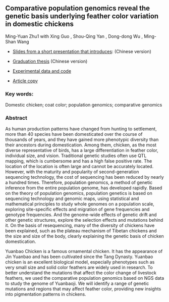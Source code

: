 ## Comparative population genomics reveal the genetic basis underlying feather color variation in domestic chickens

Ming-Yuan Zhu1 with  Xing Guo , Shou-Qing Yan , Dong-dong Wu , Ming-Shan Wang

- [Slides from a short presentation that introduces](https://github.com/Mingyuan-Zhu/Domestic_chicken-Comparative-population-genomics/blob/master/PPT/%E7%AD%94%E8%BE%A9PPT%E4%BF%AE%E6%94%B9%E5%90%8E.pdf): (Chinese version)

- [Graduation thesis](https://github.com/Mingyuan-Zhu/Domestic_chicken-Comparative-population-genomics/blob/master/Paper_template/85150226_%E6%9C%B1%E6%98%8E%E8%BF%9C_%E5%8A%A8%E7%89%A9%E7%A7%91%E5%AD%A6_%E6%AF%94%E8%BE%83%E5%9F%BA%E5%9B%A0%E7%BB%84%E5%AD%A6%E6%8F%AD%E7%A4%BA%E5%AE%B6%E9%B8%A1%E9%BB%91%E7%99%BD%E7%BE%BD%E8%89%B2%E5%8F%98%E5%BC%82%E7%9A%84%E9%81%97%E4%BC%A0%E5%AD%A6%E5%9F%BA%E7%A1%80.pdf)  (Chinese version)
- [Experimental data and code](https://github.com/Mingyuan-Zhu/Domestic_chicken-Comparative-population-genomics/tree/master/code)
- [Article copy](https://github.com/Mingyuan-Zhu/Domestic_chicken-Comparative-population-genomics/blob/master/Paper_template/zmy-wms.doc.9%E4%BF%AE%E6%94%B9%E7%89%88.pdf)

### Key words: 

Domestic chicken; coat color; population genomics; comparative  genomics 

### Abstract

As human production patterns have changed from hunting to settlement, more than 40 species have been domesticated over the course of thousands of years, and they have gained more phenotypic diversity than their ancestors during domestication. Among them, chicken, as the most diverse representative of birds, has a large differentiation in feather color, individual size, and vision. Traditional genetic studies often use QTL mapping, which is cumbersome and has a high false positive rate. The location of the location is often large and cannot be accurately located. However, with the maturity and popularity of second-generation sequencing technology, the cost of sequencing has been reduced by nearly a hundred times. Therefore, population genomics, a method of genetic inference from the entire population genome, has developed rapidly. Based on the theory of population genomics, population genetics is based on sequencing technology and genomic maps, using statistical and mathematical principles to study whole genomes on a population scale, exploring site-specific effects and migration of gene frequencies and genotype frequencies. And the genome-wide effects of genetic drift and other genetic structures, explore the selection effects and mutations behind it. On the basis of resequencing, many of the diversity of chickens have been explained, such as the plateau mechanism of Tibetan chickens and the size and size of the body, clearly explaining the genetic basis of chicken domestication.

Yuanbao Chicken is a famous ornamental chicken. It has the appearance of Jin Yuanbao and has been cultivated since the Tang Dynasty. Yuanbao chicken is an excellent biological model, especially phenotypes such as very small size and solid color feathers are widely used in research. To better understand the mutations that affect the color change of livestock feathers, we used the comparative population genomics based on NGS data to study the genome of Yuanbaoji. We will identify a range of genetic mutations and regions that may affect feather color, providing new insights into pigmentation patterns in chickens.

